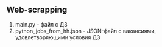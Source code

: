 ## Web-scrapping

1. main.py - файл с ДЗ
2. python_jobs_from_hh.json - JSON-файл с вакансиями, удовлетворяющими условия ДЗ